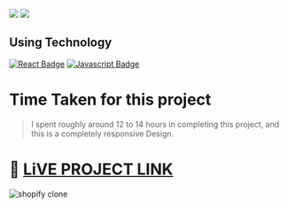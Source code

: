 

[![](https://img.shields.io/badge/linkedin-blue?style=for-the-badge)](https://www.linkedin.com/in/ankush-kumar-275129176/)
[![](https://img.shields.io/badge/MYPORTFOLIO-blue?style=for-the-badge)](https://www.linkedin.com/in/ankush-kumar-275129176/ 'Link')

## **Using Technology**
[![React Badge](https://img.shields.io/badge/-HTML-red?style=for-the-badge&labelColor=black&logo=html&logoColor=61DBFB)](#) [![Javascript Badge](https://img.shields.io/badge/-Tailwind-css-blue?style=for-the-badge&labelColor=black&logo=tailwind&logoColor=white)](#)
 

# **Time Taken for this project**
> I spent roughly around 12 to 14 hours in completing this project, and this is a completely responsive Design.

# 🚀 [LiVE PROJECT LINK](https://statuesque-centaur-5ea6ce.netlify.app/) 

![shopify clone](/shopifyClone.png)
